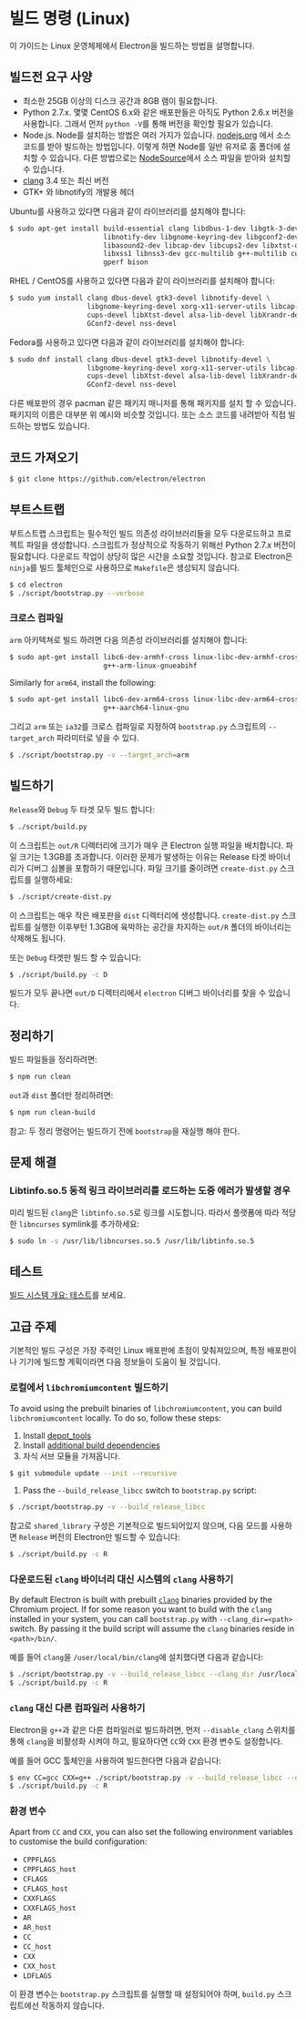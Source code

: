 # 빌드 명령 (Linux)

이 가이드는 Linux 운영체제에서 Electron을 빌드하는 방법을 설명합니다.

## 빌드전 요구 사양

* 최소한 25GB 이상의 디스크 공간과 8GB 램이 필요합니다.
* Python 2.7.x. 몇몇 CentOS 6.x와 같은 배포판들은 아직도 Python 2.6.x 버전을 사용합니다. 그래서 먼저 `python -V`를 통해 버전을 확인할 필요가 있습니다.
* Node.js. Node를 설치하는 방법은 여러 가지가 있습니다. [nodejs.org](https://nodejs.org) 에서 소스 코드를 받아 빌드하는 방법입니다. 이렇게 하면 Node를 일반 유저로 홈 폴더에 설치할 수 있습니다. 다른 방법으로는 [NodeSource](https://nodesource.com/blog/nodejs-v012-iojs-and-the-nodesource-linux-repositories)에서 소스 파일을 받아와 설치할 수 있습니다.
* [clang](https://clang.llvm.org/get_started.html) 3.4 또는 최신 버전
* GTK+ 와 libnotify의 개발용 헤더

Ubuntu를 사용하고 있다면 다음과 같이 라이브러리를 설치해야 합니다:

```sh
$ sudo apt-get install build-essential clang libdbus-1-dev libgtk-3-dev \
                       libnotify-dev libgnome-keyring-dev libgconf2-dev \
                       libasound2-dev libcap-dev libcups2-dev libxtst-dev \
                       libxss1 libnss3-dev gcc-multilib g++-multilib curl \
                       gperf bison
```

RHEL / CentOS를 사용하고 있다면 다음과 같이 라이브러리를 설치해야 합니다:

```sh
$ sudo yum install clang dbus-devel gtk3-devel libnotify-devel \
                   libgnome-keyring-devel xorg-x11-server-utils libcap-devel \
                   cups-devel libXtst-devel alsa-lib-devel libXrandr-devel \
                   GConf2-devel nss-devel
```

Fedora를 사용하고 있다면 다음과 같이 라이브러리를 설치해야 합니다:

```sh
$ sudo dnf install clang dbus-devel gtk3-devel libnotify-devel \
                   libgnome-keyring-devel xorg-x11-server-utils libcap-devel \
                   cups-devel libXtst-devel alsa-lib-devel libXrandr-devel \
                   GConf2-devel nss-devel
```

다른 배포판의 경우 pacman 같은 패키지 매니저를 통해 패키지를 설치 할 수 있습니다. 패키지의 이름은 대부분 위 예시와 비슷할 것입니다. 또는 소스 코드를 내려받아 직접 빌드하는 방법도 있습니다.

## 코드 가져오기

```sh
$ git clone https://github.com/electron/electron
```

## 부트스트랩

부트스트랩 스크립트는 필수적인 빌드 의존성 라이브러리들을 모두 다운로드하고 프로젝트 파일을 생성합니다. 스크립트가 정상적으로 작동하기 위해선 Python 2.7.x 버전이 필요합니다. 다운로드 작업이 상당히 많은 시간을 소요할 것입니다. 참고로 Electron은 `ninja`를 빌드 툴체인으로 사용하므로 `Makefile`은 생성되지 않습니다.

```sh
$ cd electron
$ ./script/bootstrap.py --verbose
```

### 크로스 컴파일

`arm` 아키텍쳐로 빌드 하려면 다음 의존성 라이브러리를 설치해야 합니다:

```sh
$ sudo apt-get install libc6-dev-armhf-cross linux-libc-dev-armhf-cross \
                       g++-arm-linux-gnueabihf
```

Similarly for `arm64`, install the following:

```sh
$ sudo apt-get install libc6-dev-arm64-cross linux-libc-dev-arm64-cross \
                       g++-aarch64-linux-gnu
```

그리고 `arm` 또는 `ia32`를 크로스 컴파일로 지정하여 `bootstrap.py` 스크립트의 `--target_arch` 파라미터로 넣을 수 있다.

```sh
$ ./script/bootstrap.py -v --target_arch=arm
```

## 빌드하기

`Release`와 `Debug` 두 타겟 모두 빌드 합니다:

```sh
$ ./script/build.py
```

이 스크립트는 `out/R` 디렉터리에 크기가 매우 큰 Electron 실행 파일을 배치합니다. 파일 크기는 1.3GB를 초과합니다. 이러한 문제가 발생하는 이유는 Release 타겟 바이너리가 디버그 심볼을 포함하기 때문입니다. 파일 크기를 줄이려면 `create-dist.py` 스크립트를 실행하세요:

```sh
$ ./script/create-dist.py
```

이 스크립트는 매우 작은 배포판을 `dist` 디렉터리에 생성합니다. `create-dist.py` 스크립트를 실행한 이후부턴 1.3GB에 육박하는 공간을 차지하는 `out/R` 폴더의 바이너리는 삭제해도 됩니다.

또는 `Debug` 타겟만 빌드 할 수 있습니다:

```sh
$ ./script/build.py -c D
```

빌드가 모두 끝나면 `out/D` 디렉터리에서 `electron` 디버그 바이너리를 찾을 수 있습니다.

## 정리하기

빌드 파일들을 정리하려면:

```sh
$ npm run clean
```

`out`과 `dist` 폴더만 정리하려면:

```sh
$ npm run clean-build
```

참고: 두 정리 명령어는 빌드하기 전에 `bootstrap`을 재실행 해야 한다.

## 문제 해결

### Libtinfo.so.5 동적 링크 라이브러리를 로드하는 도중 에러가 발생할 경우

미리 빌드된 `clang`은 `libtinfo.so.5`로 링크를 시도합니다. 따라서 플랫폼에 따라 적당한 `libncurses` symlink를 추가하세요:

```sh
$ sudo ln -s /usr/lib/libncurses.so.5 /usr/lib/libtinfo.so.5
```

## 테스트

[빌드 시스템 개요: 테스트](build-system-overview.md#tests)를 보세요.

## 고급 주제

기본적인 빌드 구성은 가장 주력인 Linux 배포판에 초점이 맞춰져있으며, 특정 배포판이나 기기에 빌드할 계획이라면 다음 정보들이 도움이 될 것입니다.

### 로컬에서 `libchromiumcontent` 빌드하기

To avoid using the prebuilt binaries of `libchromiumcontent`, you can build `libchromiumcontent` locally. To do so, follow these steps:

1. Install [depot_tools](https://chromium.googlesource.com/chromium/src/+/master/docs/linux_build_instructions.md#Install)
2. Install [additional build dependencies](https://chromium.googlesource.com/chromium/src/+/master/docs/linux_build_instructions.md#Install-additional-build-dependencies)
3. 자식 서브 모듈을 가져옵니다.

```sh
$ git submodule update --init --recursive
```

1. Pass the `--build_release_libcc` switch to `bootstrap.py` script:

```sh
$ ./script/bootstrap.py -v --build_release_libcc
```

참고로 `shared_library` 구성은 기본적으로 빌드되어있지 않으며, 다음 모드를 사용하면 `Release` 버전의 Electron만 빌드할 수 있습니다:

```sh
$ ./script/build.py -c R
```

### 다운로드된 `clang` 바이너리 대신 시스템의 `clang` 사용하기

By default Electron is built with prebuilt [`clang`](https://clang.llvm.org/get_started.html) binaries provided by the Chromium project. If for some reason you want to build with the `clang` installed in your system, you can call `bootstrap.py` with `--clang_dir=<path>` switch. By passing it the build script will assume the `clang` binaries reside in `<path>/bin/`.

예를 들어 `clang`을 `/user/local/bin/clang`에 설치했다면 다음과 같습니다:

```sh
$ ./script/bootstrap.py -v --build_release_libcc --clang_dir /usr/local
$ ./script/build.py -c R
```

### `clang` 대신 다른 컴파일러 사용하기

Electron을 `g++`과 같은 다른 컴파일러로 빌드하려면, 먼저 `--disable_clang` 스위치를 통해 `clang`을 비활성화 시켜야 하고, 필요하다면 `CC`와 `CXX` 환경 변수도 설정합니다.

예를 들어 GCC 툴체인을 사용하여 빌드한다면 다음과 같습니다:

```sh
$ env CC=gcc CXX=g++ ./script/bootstrap.py -v --build_release_libcc --disable_clang
$ ./script/build.py -c R
```

### 환경 변수

Apart from `CC` and `CXX`, you can also set the following environment variables to customise the build configuration:

* `CPPFLAGS`
* `CPPFLAGS_host`
* `CFLAGS`
* `CFLAGS_host`
* `CXXFLAGS`
* `CXXFLAGS_host`
* `AR`
* `AR_host`
* `CC`
* `CC_host`
* `CXX`
* `CXX_host`
* `LDFLAGS`

이 환경 변수는 `bootstrap.py` 스크립트를 실행할 때 설정되어야 하며, `build.py` 스크립트에선 작동하지 않습니다.